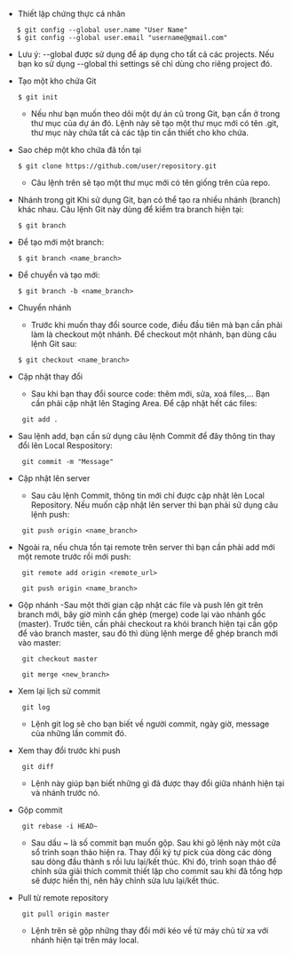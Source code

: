 - Thiết lập chứng thực cá nhân

```
   $ git config --global user.name "User Name"
   $ git config --global user.email "username@gmail.com"
```

  - Lưu ý: --global được sử dụng để áp dụng cho tất cả các projects. Nếu bạn ko sử dụng --global thì settings sẽ chỉ dùng cho riêng project đó.
- Tạo một kho chứa Git

  ```
  $ git init
  ```

  - Nếu như bạn muốn theo dõi một dự án cũ trong Git, bạn cần ở trong thư mục của dự án đó. Lệnh này sẽ tạo một thư mục mới có tên .git, thư mục này chứa tất cả các tập tin cần thiết cho kho chứa.
- Sao chép một kho chứa đã tồn tại

  ```
  $ git clone https://github.com/user/repository.git
  
  ```
  - Câu lệnh trên sẽ tạo một thư mục mới có tên giống trên của repo.
- Nhánh trong git
Khi sử dụng Git, bạn có thể tạo ra nhiều nhánh (branch) khác nhau. Câu lệnh Git này dùng để kiểm tra branch hiện tại:
  
  ```
  $ git branch
  ```
  
- Để tạo mới một branch:
  
  ```
  $ git branch <name_branch>
  ```
  
- Để chuyển và tạo mới:
  
  ```
  $ git branch -b <name_branch>
  ```
  
- Chuyển nhánh
  - Trước khi muốn thay đổi source code, điều đầu tiên mà bạn cần phải làm là checkout một nhánh. Để checkout một nhánh, bạn dùng câu lệnh Git sau:
  
  ```
  $ git checkout <name_branch>
  ```
  
- Cập nhật thay đổi
  - Sau khi bạn thay đổi source code: thêm mới, sửa, xoá files,… Bạn cần phải cập nhật lên Staging Area. Để cập nhật hết các files:
  
  ```
   git add .
  ```
  
- Sau lệnh add, bạn cần sử dụng câu lệnh Commit để đây thông tin thay đổi lên Local Respository:
  
  ```
   git commit -m "Message"
  ```
  
- Cập nhật lên server
  - Sau câu lệnh Commit, thông tin mới chỉ được cập nhật lên Local Repository. Nếu muốn cập nhật lên server thì bạn phải sử dụng câu lệnh push:
  
  ```
   git push origin <name_branch>
  ```
  
- Ngoài ra, nếu chưa tồn tại remote trên server thì bạn cần phải add mới một remote trước rồi mới push:
  
  ```
   git remote add origin <remote_url>
  ```
  
  
  ```
   git push origin <name_branch>
  ```
  
- Gộp nhánh
  -Sau một thời gian cập nhật các file và push lên git trên branch mới, bây giờ mình cần ghép (merge) code lại vào nhánh gốc (master). Trước tiên, cần phải checkout ra khỏi branch hiện tại cần gộp để vào branch master, sau đó thì dùng lệnh merge để ghép branch mới vào master:
  
  ```
   git checkout master
  ```
  
  
  ```
   git merge <new_branch>
  ```
  
- Xem lại lịch sử commit
  
  ```
   git log
  ```
  
  - Lệnh git log sẽ cho bạn biết về người commit, ngày giờ, message của những lần commit đó.
- Xem thay đổi trước khi push
  
  ```
   git diff
  ```
  
  - Lệnh này giúp bạn biết những gì đã được thay đổi giữa nhánh hiện tại và nhánh trước nó.
- Gộp commit
  
  ```
   git rebase -i HEAD~
  ```
  
  - Sau dấu ~ là số commit bạn muốn gộp. Sau khi gõ lệnh này một cửa sổ trình soạn thảo hiện ra. Thay đổi ký tự pick của dòng các dòng sau dòng đầu thành s rồi lưu lại/kết thúc. Khi đó, trình soạn thảo để chỉnh sửa giải thích commit thiết lập cho commit sau khi đã tổng hợp sẽ được hiển thị, nên hãy chỉnh sửa lưu lại/kết thúc.
- Pull từ remote repository
  
  ```
   git pull origin master
  ```
  
  - Lệnh trên sẽ gộp những thay đổi mới kéo về từ máy chủ từ xa với nhánh hiện tại trên máy local.

